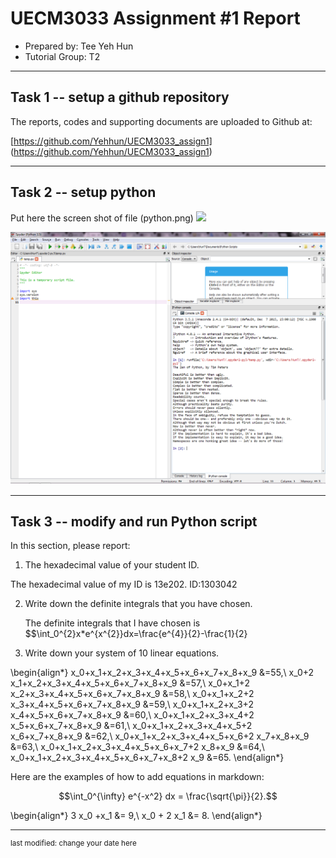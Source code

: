 UECM3033 Assignment #1 Report
========================================================

- Prepared by: Tee Yeh Hun
- Tutorial Group: T2
--------------------------------------------------------

## Task 1 -- setup a github repository

The reports, codes and supporting documents are uploaded to Github at: 

[https://github.com/Yehhun/UECM3033_assign1]
(https://github.com/Yehhun/UECM3033_assign1)


---------------------------------------------------------

## Task 2 -- setup python

Put here the screen shot of file (python.png)
![](https://cloud.githubusercontent.com/assets/16850560/12701198/9a9a9a80-c83c-11e5-81ec-841bf053ce9e.png)

![python.png](python.png)


------------------------------------------------------------

## Task 3 -- modify and run Python script

In this section, please report:

1) The hexadecimal value of your student ID.

The hexadecimal value of my ID is 13e202. ID:1303042

2) Write down the definite integrals that you have chosen.

   The definite integrals that I have chosen is 
   $$\int_0^{2}x*e^{x^{2}}dx=\frac{e^{4}}{2}-\frac{1}{2}
   
 
3) Write down your system of 10 linear equations.

\begin{align*}
x_0+x_1+x_2+x_3+x_4+x_5+x_6+x_7+x_8+x_9 &=55,\\
x_0+2 x_1+x_2+x_3+x_4+x_5+x_6+x_7+x_8+x_9 &=57,\\
x_0+x_1+2 x_2+x_3+x_4+x_5+x_6+x_7+x_8+x_9 &=58,\\
x_0+x_1+x_2+2 x_3+x_4+x_5+x_6+x_7+x_8+x_9 &=59,\\
x_0+x_1+x_2+x_3+2 x_4+x_5+x_6+x_7+x_8+x_9 &=60,\\
x_0+x_1+x_2+x_3+x_4+2 x_5+x_6+x_7+x_8+x_9 &=61,\\
x_0+x_1+x_2+x_3+x_4+x_5+2 x_6+x_7+x_8+x_9 &=62,\\
x_0+x_1+x_2+x_3+x_4+x_5+x_6+2 x_7+x_8+x_9 &=63,\\
x_0+x_1+x_2+x_3+x_4+x_5+x_6+x_7+2 x_8+x_9 &=64,\\
x_0+x_1+x_2+x_3+x_4+x_5+x_6+x_7+x_8+2 x_9 &=65.
\end{align*}


Here are the examples of how to add equations in markdown:

$$\int_0^{\infty} e^{-x^2} dx = \frac{\sqrt{\pi}}{2}.$$

\begin{align*}
3 x_0 +x_1 &= 9,\\
x_0 + 2 x_1 &= 8.
\end{align*}

-----------------------------------

<sup>last modified: change your date here</sup>
